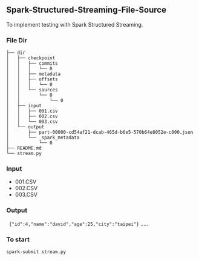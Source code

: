 ## Spark-Structured-Streaming-File-Source
To implement testing with Spark Structured Streaming.

### File Dir
```
├── dir
│   ├── checkpoint
│   │   ├── commits
│   │   │   └── 0
│   │   ├── metadata
│   │   ├── offsets
│   │   │   └── 0
│   │   └── sources
│   │       └── 0
│   │           └── 0
│   ├── input
│   │   ├── 001.csv
│   │   ├── 002.csv
│   │   └── 003.csv
│   └── output
│       ├── part-00000-cd54af21-dcab-465d-b6e5-570b64e8052e-c000.json
│       └── _spark_metadata
│           └── 0
├── README.md
└── stream.py
```
### Input
* 001.CSV
* 002.CSV
* 003.CSV

### Output
``` {"id":4,"name":"david","age":25,"city":"taipei"}```
.....

### To start
` spark-submit stream.py `

